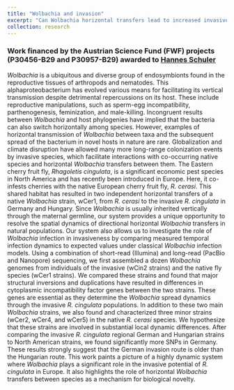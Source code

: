 ```yaml
---
title: "Wolbachia and invasion"
excerpt: "Can Wolbachia horizontal transfers lead to increased invasive potential?"
collection: research
---
```

### Work financed by the Austrian Science Fund (FWF) projects (P30456-B29 and P30957-B29) awarded to [Hannes Schuler](https://sites.google.com/view/hschuler/)

*Wolbachia* is a ubiquitous and diverse group of endosymbionts found in the reproductive tissues of arthropods and nematodes. This alphaproteobacterium has evolved various means for facilitating its vertical transmission despite detrimental repercussions on its host. These include reproductive manipulations, such as sperm-egg incompatibility, parthenogenesis, feminization, and male-killing. Incongruent results between *Wolbachia* and host phylogenies have implied that the bacteria can also switch horizontally among species. However, examples of horizontal transmission of *Wolbachia* between taxa and the subsequent spread of the bacterium in novel hosts in nature are rare.
Globalization and climate disruption have allowed many more long-range colonization events by invasive species, which facilitate interactions with co-occurring native species and horizontal *Wolbachia* transfers between them.
The Eastern cherry fruit fly, *Rhagoletis cingulata*, is a significant economic pest species in North America and has recently been introduced in Europe. Here, it co-infests cherries with the native European cherry fruit fly, *R. cerasi*. This shared habitat has resulted in two independent horizontal transfers of a native *Wolbachia* strain, wCer1, from *R. cerasi* to the invasive *R. cingulata* in Germany and Hungary. Since *Wolbachia* is usually inherited vertically through the maternal germline, our system provides a unique opportunity to resolve the spatial dynamics of directional horizontal *Wolbachia* transfers in natural populations. Our system also allows us to investigate the role of *Wolbachia* infection in invasiveness by comparing measured temporal infection dynamics to expected values under classical *Wolbachia* infection models.
Using a combination of short-read (Illumina) and long-read (PacBio and Nanopore) sequencing, we first assembled a dozen *Wolbachia* genomes from individuals of the invasive (wCin2 strains) and the native fly species (wCer1 strains). We compared these strains and found that major structural inversions and duplications have resulted in differences in cytoplasmic incompatibility factor genes between the two strains. These genes are essential as they determine the *Wolbachia* spread dynamics through the invasive *R. cingulata* populations. In addition to these two main *Wolbachia* strains, we also found and characterized three minor strains (wCer2, wCer4, and wCer5) in the native *R. cerasi* species. We hypothesize that these strains are involved in substantial local dynamic differences. After comparing the invasive *R. cingulata* regional German and Hungarian strains to North American strains, we found significantly more SNPs in Germany. These results strongly suggest that the German invasion route is older than the Hungarian route. This work paints a picture of a highly dynamic system where *Wolbachia* plays a significant role in the invasive potential of *R. cingulata* in Europe. It also highlights the role of horizontal *Wolbachia* transfers between species as a mechanism for biological novelty.
